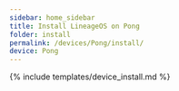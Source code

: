 ```yaml
---
sidebar: home_sidebar
title: Install LineageOS on Pong
folder: install
permalink: /devices/Pong/install/
device: Pong
---
```

{% include templates/device_install.md %}
